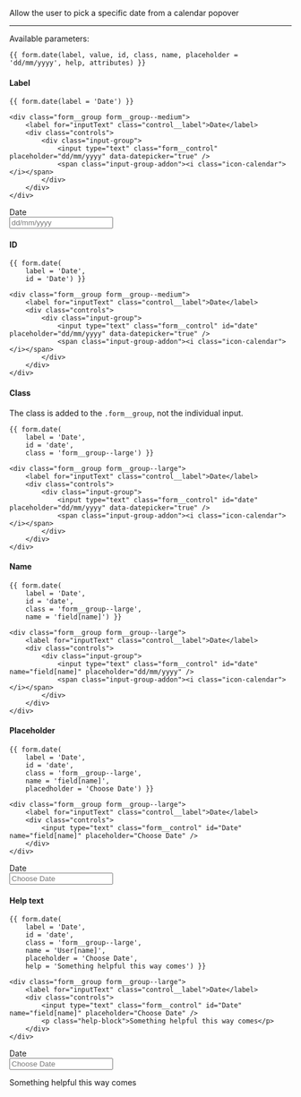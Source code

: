 Allow the user to pick a specific date from a calendar popover

----

Available parameters:

    {{ form.date(label, value, id, class, name, placeholder = 'dd/mm/yyyy', help, attributes) }}

#### Label

    {{ form.date(label = 'Date') }}

    <div class="form__group form__group--medium">
        <label for="inputText" class="control__label">Date</label>
        <div class="controls">
            <div class="input-group">
                <input type="text" class="form__control" placeholder="dd/mm/yyyy" data-datepicker="true" />
                <span class="input-group-addon"><i class="icon-calendar"></i></span>
            </div>
        </div>
    </div>

<form class="form--horizontal">
<div class="form__group form__group--medium">
    <label for="inputText" class="control__label">Date</label>
    <div class="controls">
        <div class="input-group">
            <input type="text" class="form__control" data-datepicker="true" placeholder="dd/mm/yyyy" />
            <span class="input-group-addon"><i class="icon-calendar"></i></span>
        </div>
    </div>
</div>
</form>

#### ID

    {{ form.date(
        label = 'Date', 
        id = 'Date') }}

    <div class="form__group form__group--medium">
        <label for="inputText" class="control__label">Date</label>
        <div class="controls">
            <div class="input-group">
                <input type="text" class="form__control" id="date" placeholder="dd/mm/yyyy" data-datepicker="true" />
                <span class="input-group-addon"><i class="icon-calendar"></i></span>
            </div>
        </div>
    </div>

#### Class

The class is added to the `.form__group`, not the individual input.

    {{ form.date(
        label = 'Date', 
        id = 'date', 
        class = 'form__group--large') }}

    <div class="form__group form__group--large">
        <label for="inputText" class="control__label">Date</label>
        <div class="controls">
            <div class="input-group">
                <input type="text" class="form__control" id="date" placeholder="dd/mm/yyyy" data-datepicker="true" />
                <span class="input-group-addon"><i class="icon-calendar"></i></span>
            </div>
        </div>
    </div>

#### Name

    {{ form.date(
        label = 'Date', 
        id = 'date', 
        class = 'form__group--large', 
        name = 'field[name]') }}

    <div class="form__group form__group--large">
        <label for="inputText" class="control__label">Date</label>
        <div class="controls">
            <div class="input-group">
                <input type="text" class="form__control" id="date" name="field[name]" placeholder="dd/mm/yyyy" />
                <span class="input-group-addon"><i class="icon-calendar"></i></span>
            </div>
        </div>
    </div>

#### Placeholder

    {{ form.date(
        label = 'Date', 
        id = 'date', 
        class = 'form__group--large', 
        name = 'field[name]', 
        placedholder = 'Choose Date') }}

    <div class="form__group form__group--large">
        <label for="inputText" class="control__label">Date</label>
        <div class="controls">
            <input type="text" class="form__control" id="Date" name="field[name]" placeholder="Choose Date" />
        </div>
    </div>

<form class="form--horizontal">
<div class="form__group form__group--medium">
    <label for="inputText" class="control__label">Date</label>
    <div class="controls">
        <div class="input-group">
            <input type="text" class="form__control" data-datepicker="true" placeholder="Choose Date" />
            <span class="input-group-addon"><i class="icon-calendar"></i></span>
        </div>
    </div>
</div>
</form>


#### Help text

    {{ form.date(
        label = 'Date', 
        id = 'date', 
        class = 'form__group--large', 
        name = 'User[name]', 
        placeholder = 'Choose Date', 
        help = 'Something helpful this way comes') }}

    <div class="form__group form__group--large">
        <label for="inputText" class="control__label">Date</label>
        <div class="controls">
            <input type="text" class="form__control" id="Date" name="field[name]" placeholder="Choose Date" />
            <p class="help-block">Something helpful this way comes</p>
        </div>
    </div>

<form class="form--horizontal">
<div class="form__group form__group--large">
    <label for="inputText" class="control__label">Date</label>
    <div class="controls">
        <div class="input-group">
            <input type="text" class="form__control" id="Date" name="field[name]" placeholder="Choose Date" data-datepicker="true" />
            <span class="input-group-addon"><i class="icon-calendar"></i></span>
        </div>
        <p class="help-block">Something helpful this way comes</p>
    </div>
</div>
</form>
